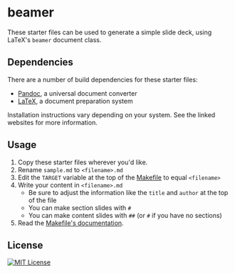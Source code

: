 # beamer

These starter files can be used to generate a simple slide deck, using LaTeX's
`beamer` document class.

## Dependencies

There are a number of build dependencies for these starter files:

- [Pandoc], a universal document converter
- [LaTeX], a document preparation system

[Pandoc]: http://pandoc.org/
[LaTeX]: https://www.latex-project.org/

Installation instructions vary depending on your system. See the linked websites
for more information.

## Usage

1. Copy these starter files wherever you'd like.
1. Rename `sample.md` to `<filename>.md`
1. Edit the `TARGET` variable at the top of the [Makefile] to equal `<filename>`
1. Write your content in `<filename>.md`
    - Be sure to adjust the information like the `title` and `author` at the top
      of the file
    - You can make section slides with `#`
    - You can make content slides with `##` (or `#` if you have no sections)
1. Read the [Makefile's documentation][Makefile].

[Makefile]: src/Makefile

## License

[![MIT License](https://img.shields.io/badge/license-MIT-blue.svg)](https://jez.io/MIT-LICENSE.txt)
